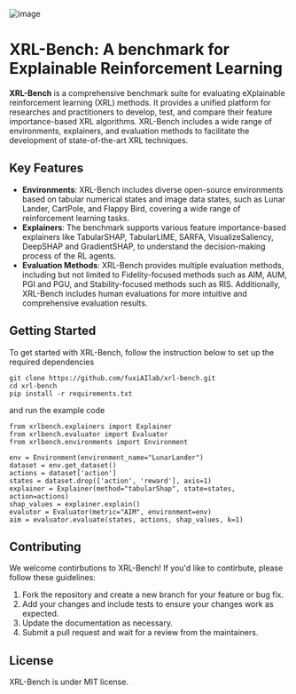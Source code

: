 ![image](https://github.com/fuxiAIlab/xrl-bench/blob/main/docs/XRL-Bench.png)

# XRL-Bench: A benchmark for Explainable Reinforcement Learning

**XRL-Bench** is a comprehensive benchmark suite for evaluating eXplainable reinforcement learning (XRL) methods. It provides a unified platform for researches and practitioners to develop, test, and compare their feature importance-based XRL algorithms. XRL-Bench includes a wide range of environments, explainers, and evaluation methods to facilitate the development of state-of-the-art XRL techniques.

## Key Features
- **Environments**: XRL-Bench includes diverse open-source environments based on tabular numerical states and image data states, such as Lunar Lander, CartPole, and Flappy Bird, covering a wide range of reinforcement learning tasks.
- **Explainers**: The benchmark supports various feature importance-based explainers like TabularSHAP, TabularLIME, SARFA, VisualizeSaliency, DeepSHAP and GradientSHAP, to understand the decision-making process of the RL agents.
- **Evaluation Methods**: XRL-Bench provides multiple evaluation methods, including but not limited to Fidelity-focused methods such as AIM, AUM, PGI and PGU, and Stability-focused methods such as RIS. Additionally, XRL-Bench includes human evaluations for more intuitive and comprehensive evaluation results.

## Getting Started
To get started with XRL-Bench, follow the instruction below to set up the required dependencies 

```
git clone https://github.com/fuxiAIlab/xrl-bench.git
cd xrl-bench
pip install -r requirements.txt
```
and run the example code

```
from xrlbench.explainers import Explainer
from xrlbench.evaluator import Evaluator
from xrlbench.environments import Environment

env = Environment(environment_name="LunarLander")
dataset = env.get_dataset()
actions = dataset['action']
states = dataset.drop(['action', 'reward'], axis=1)
explainer = Explainer(method="tabularShap", state=states, action=actions)
shap_values = explainer.explain()
evalutor = Evaluator(metric="AIM", environment=env)
aim = evaluator.evaluate(states, actions, shap_values, k=1)
```

## Contributing
We welcome contirbutions to XRL-Bench! If you'd like to contirbute, please follow these guidelines:

1. Fork the repository and create a new branch for your feature or bug fix.
2. Add your changes and include tests to ensure your changes work as expected.
3. Update the documentation as necessary.
4. Submit a pull request and wait for a review from the maintainers.

## License
XRL-Bench is under MIT license.


